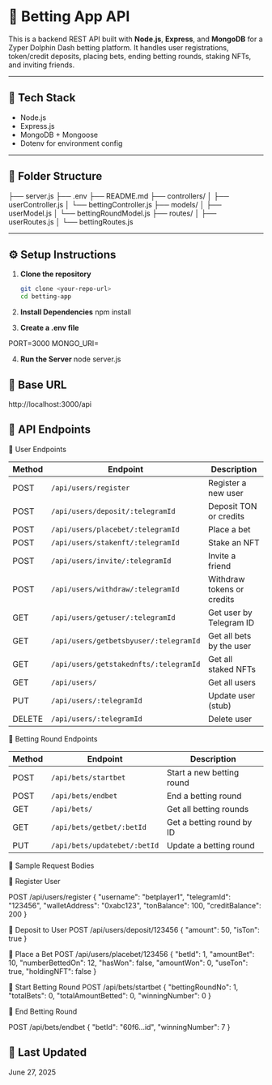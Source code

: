 # 🎰 Betting App API

This is a backend REST API built with **Node.js**, **Express**, and **MongoDB** for a Zyper Dolphin Dash betting platform. It handles user registrations, token/credit deposits, placing bets, ending betting rounds, staking NFTs, and inviting friends.

---

## 🔧 Tech Stack

- Node.js
- Express.js
- MongoDB + Mongoose
- Dotenv for environment config

---

## 📁 Folder Structure
├── server.js
├── .env
├── README.md
├── controllers/
│ ├── userController.js
│ └── bettingController.js
├── models/
│ ├── userModel.js
│ └── bettingRoundModel.js
├── routes/
│ ├── userRoutes.js
│ └── bettingRoutes.js



---

## ⚙️ Setup Instructions

1. **Clone the repository**
   ```bash
   git clone <your-repo-url>
   cd betting-app

2. **Install Dependencies**
  npm install

3. **Create a .env file**

 PORT=3000
 MONGO_URI=

4. **Run the Server**
 node server.js

## 🔗  Base URL
http://localhost:3000/api


## 🧪 API Endpoints

👤 User Endpoints

| Method | Endpoint                               | Description                |
| ------ | -------------------------------------- | -------------------------- |
| POST   | `/api/users/register`                  | Register a new user        |
| POST   | `/api/users/deposit/:telegramId`       | Deposit TON or credits     |
| POST   | `/api/users/placebet/:telegramId`      | Place a bet                |
| POST   | `/api/users/stakenft/:telegramId`      | Stake an NFT               |
| POST   | `/api/users/invite/:telegramId`        | Invite a friend            |
| POST   | `/api/users/withdraw/:telegramId`      | Withdraw tokens or credits |
| GET    | `/api/users/getuser/:telegramId`       | Get user by Telegram ID    |
| GET    | `/api/users/getbetsbyuser/:telegramId` | Get all bets by the user   |
| GET    | `/api/users/getstakednfts/:telegramId` | Get all staked NFTs        |
| GET    | `/api/users/`                          | Get all users              |
| PUT    | `/api/users/:telegramId`               | Update user (stub)         |
| DELETE | `/api/users/:telegramId`               | Delete user                |


🧾 Betting Round Endpoints

| Method | Endpoint                     | Description               |
| ------ | ---------------------------- | ------------------------- |
| POST   | `/api/bets/startbet`         | Start a new betting round |
| POST   | `/api/bets/endbet`           | End a betting round       |
| GET    | `/api/bets/`                 | Get all betting rounds    |
| GET    | `/api/bets/getbet/:betId`    | Get a betting round by ID |
| PUT    | `/api/bets/updatebet/:betId` | Update a betting round    |


🧾 Sample Request Bodies

🔹 Register User

POST /api/users/register
{
  "username": "betplayer1",
  "telegramId": "123456",
  "walletAddress": "0xabc123",
  "tonBalance": 100,
  "creditBalance": 200
}

🔹 Deposit to User
POST /api/users/deposit/123456
{
  "amount": 50,
  "isTon": true
}

🔹 Place a Bet
POST /api/users/placebet/123456
{
  "betId": 1,
  "amountBet": 10,
  "numberBettedOn": 12,
  "hasWon": false,
  "amountWon": 0,
  "useTon": true,
  "holdingNFT": false
}

🔹 Start Betting Round
POST /api/bets/startbet
{
  "bettingRoundNo": 1,
  "totalBets": 0,
  "totalAmountBetted": 0,
  "winningNumber": 0
}


🔹 End Betting Round

POST /api/bets/endbet
{
  "betId": "60f6...id",
  "winningNumber": 7
}


## 📅 Last Updated
June 27, 2025